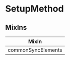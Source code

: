 # SetupMethod

## MixIns

<!-- @vuese:SetupMethod:mixIns:start -->
|MixIn|
|---|
|commonSyncElements|

<!-- @vuese:SetupMethod:mixIns:end -->
